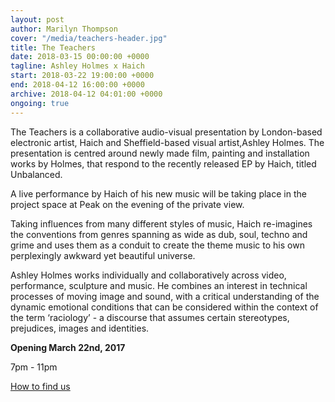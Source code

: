 ```yaml
---
layout: post
author: Marilyn Thompson
cover: "/media/teachers-header.jpg"
title: The Teachers
date: 2018-03-15 00:00:00 +0000
tagline: Ashley Holmes x Haich
start: 2018-03-22 19:00:00 +0000
end: 2018-04-12 16:00:00 +0000
archive: 2018-04-12 04:01:00 +0000
ongoing: true
---
```

The Teachers​ ​is a collaborative audio-visual presentation by London-based electronic artist, ​Haich​ and Sheffield-based visual artist, ​Ashley Holmes​. The presentation is centred around newly made film, painting and installation works by Holmes, that respond to the recently released EP by Haich, titled Unbalanced.

​A live performance by Haich of his new music will be taking place in the project space at Peak on the evening of the private view.

Taking influences from many different styles of music, Haich re-imagines the conventions from genres spanning as wide as dub, soul, techno and grime and uses them as a conduit to create the theme music to his own perplexingly awkward yet beautiful universe.

Ashley Holmes works individually and collaboratively across video, performance, sculpture and music. He combines an interest in technical processes of moving image and sound, with a critical understanding of the dynamic emotional conditions that can be considered within the context of the term ‘raciology’ - a discourse that assumes certain stereotypes, prejudices, images and identities.

**Opening March 22nd, 2017**

7pm - 11pm

[How to find us](/contact/)
